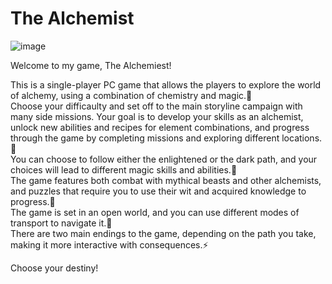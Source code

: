 # The Alchemist
![image](https://user-images.githubusercontent.com/67747529/226747445-aeac105d-b114-4b61-a10c-7ee3bf841c74.png)

Welcome to my game, The Alchemiest!

This is a single-player PC game that allows the players to explore the world of alchemy, using a combination of chemistry and magic.🔮<br/>
Choose your difficaulty and set off to the main storyline campaign with many side missions.
Your goal is to develop your skills as an alchemist, unlock new abilities and recipes for element combinations, and progress through the game by completing missions and exploring different locations.🎯<br/>
You can choose to follow either the enlightened or the dark path, and your choices will lead to different magic skills and abilities.🔨<br/>
The game features both combat with mythical beasts and other alchemists, and puzzles that require you to use their wit and acquired knowledge to progress.🧩<br/>
The game is set in an open world, and you can use different modes of transport to navigate it.🧭<br/>
There are two main endings to the game, depending on the path you take, making it more interactive with consequences.⚡<br/>

Choose your destiny!

